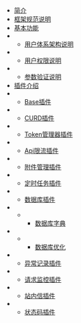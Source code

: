 * [简介](/)
* [框架规范说明](base/guide.md)
* [基本功能](base/index.md)
* * [用户体系架构说明](base/user_guide.md)
* * [用户权限说明](base/user_auth_guide.md)
* * [参数验证说明](base/validate_guide.md)
* [插件介绍](plugs/index.md)
* * [Base插件](plugs/base/index.md)
* * [CURD插件](plugs/curd/index.md)
* * [Token管理器插件](plugs/token_manager/index.md)
* * [Api限流插件](plugs/api_filter/index.md)
* * [附件管理插件](plugs/attachment/index.md)
* * [定时任务插件](plugs/cron/index.md)
* * [数据库插件](plugs/database/index.md)
* * * [数据库字典](plugs/database/dict.md)
* * * [数据库优化](plugs/database/optimization.md)
* * [异常记录插件](plugs/exception_logger/index.md)
* * [请求监控插件](plugs/http_monitor/index.md)
* * [站内信插件](plugs/notice/index.md)
* * [状态码插件](plugs/error_code/index.md)
